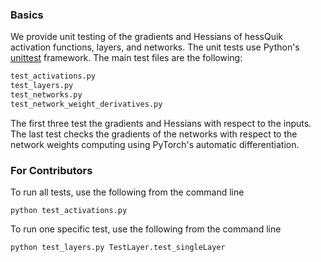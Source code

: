 
### Basics
We provide unit testing of the gradients and Hessians of hessQuik activation functions, layers, and networks.  The unit tests use Python's [unittest](https://docs.python.org/3/library/unittest.html) framework. The main test files are the following:
```html
test_activations.py
test_layers.py
test_networks.py
test_network_weight_derivatives.py
```
The first three test the gradients and Hessians with respect to the inputs.  The last test checks the gradients of the networks with respect to the network weights computing using PyTorch's automatic differentiation.


### For Contributors

To run all tests, use the following from the command line
```console
python test_activations.py
```

To run one specific test, use the following from the command line
```console
python test_layers.py TestLayer.test_singleLayer
```

